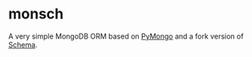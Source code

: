 monsch
======

A very simple MongoDB ORM based on [PyMongo](https://github.com/mongodb/mongo-python-driver) and a fork version of [Schema](https://github.com/halst/schema).
